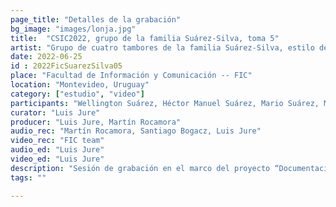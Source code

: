 ```yaml
---
page_title: "Detalles de la grabación"
bg_image: "images/lonja.jpg"
title:  "CSIC2022, grupo de la familia Suárez-Silva, toma 5"  
artist: "Grupo de cuatro tambores de la familia Suárez-Silva, estilo de Ansina"
date: 2022-06-25
id : 2022FicSuarezSilva05
place: "Facultad de Información y Comunicación -- FIC"  
location: "Montevideo, Uruguay"  
category: ["estudio", "video"]
participants: "Wellington Suárez, Héctor Manuel Suárez, Mario Suárez, Martín Silva"  
curator: "Luis Jure"  
producer: "Luis Jure, Martín Rocamora"  
audio_rec: "Martín Rocamora, Santiago Bogacz, Luis Jure"  
video_rec: "FIC team"  
audio_ed: "Luis Jure"  
video_ed: "Luis Jure"  
description: "Sesión de grabación en el marco del proyecto “Documentacion y análisis del candombe uruguayo”, financiado por la CSIC, agencia de investigación de la Universidad de la República. La sesión se realizó en colaboración con la FIC."  
tags: ""  

---
```

